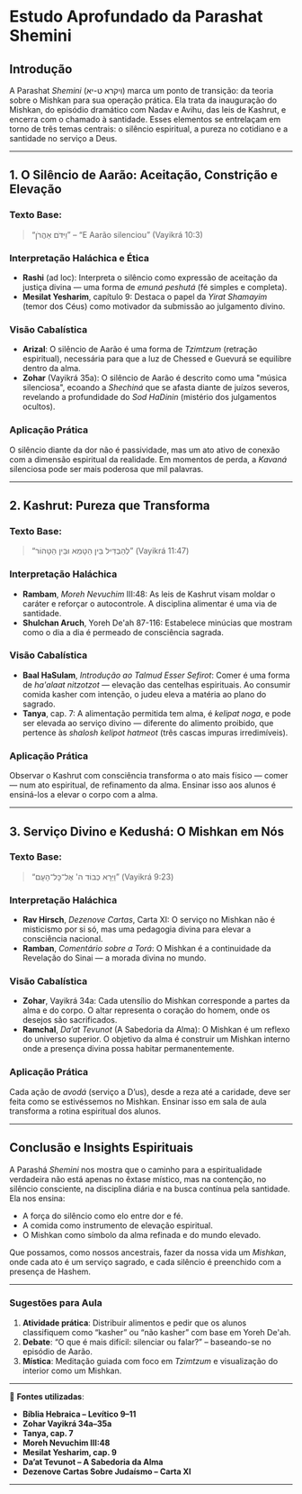 # **Estudo Aprofundado da Parashat Shemini**

## Introdução

A Parashat *Shemini* (ויקרא ט-יא) marca um ponto de transição: da teoria sobre o Mishkan para sua operação prática. Ela trata da inauguração do Mishkan, do episódio dramático com Nadav e Avihu, das leis de Kashrut, e encerra com o chamado à santidade. Esses elementos se entrelaçam em torno de três temas centrais: o silêncio espiritual, a pureza no cotidiano e a santidade no serviço a Deus.

---

## 1. **O Silêncio de Aarão: Aceitação, Constrição e Elevação**

### Texto Base:
> “וַיִּדֹּם אַהֲרֹן” – “E Aarão silenciou” (Vayikrá 10:3)

### Interpretação Haláchica e Ética
- **Rashi** (ad loc): Interpreta o silêncio como expressão de aceitação da justiça divina — uma forma de *emuná peshutá* (fé simples e completa).
- **Mesilat Yesharim**, capítulo 9: Destaca o papel da *Yirat Shamayim* (temor dos Céus) como motivador da submissão ao julgamento divino.

### Visão Cabalística
- **Arizal**: O silêncio de Aarão é uma forma de *Tzimtzum* (retração espiritual), necessária para que a luz de Chessed e Guevurá se equilibre dentro da alma.
- **Zohar** (Vayikrá 35a): O silêncio de Aarão é descrito como uma "música silenciosa", ecoando a *Shechiná* que se afasta diante de juízos severos, revelando a profundidade do *Sod HaDinin* (mistério dos julgamentos ocultos).

### Aplicação Prática
O silêncio diante da dor não é passividade, mas um ato ativo de conexão com a dimensão espiritual da realidade. Em momentos de perda, a *Kavaná* silenciosa pode ser mais poderosa que mil palavras.

---

## 2. **Kashrut: Pureza que Transforma**

### Texto Base:
> “לְהַבְדִּיל בֵּין הַטָּמֵא וּבֵין הַטָּהוֹר” (Vayikrá 11:47)

### Interpretação Haláchica
- **Rambam**, *Moreh Nevuchim* III:48: As leis de Kashrut visam moldar o caráter e reforçar o autocontrole. A disciplina alimentar é uma via de santidade.
- **Shulchan Aruch**, Yoreh De'ah 87-116: Estabelece minúcias que mostram como o dia a dia é permeado de consciência sagrada.

### Visão Cabalística
- **Baal HaSulam**, *Introdução ao Talmud Esser Sefirot*: Comer é uma forma de *ha'alaat nitzotzot* — elevação das centelhas espirituais. Ao consumir comida kasher com intenção, o judeu eleva a matéria ao plano do sagrado.
- **Tanya**, cap. 7: A alimentação permitida tem alma, é *kelipat noga*, e pode ser elevada ao serviço divino — diferente do alimento proibido, que pertence às *shalosh kelipot hatmeot* (três cascas impuras irredimíveis).

### Aplicação Prática
Observar o Kashrut com consciência transforma o ato mais físico — comer — num ato espiritual, de refinamento da alma. Ensinar isso aos alunos é ensiná-los a elevar o corpo com a alma.

---

## 3. **Serviço Divino e Kedushá: O Mishkan em Nós**

### Texto Base:
> “וַיֵּרָא כְבוֹד ה' אֶל־כָּל־הָעָם” (Vayikrá 9:23)

### Interpretação Haláchica
- **Rav Hirsch**, *Dezenove Cartas*, Carta XI: O serviço no Mishkan não é misticismo por si só, mas uma pedagogia divina para elevar a consciência nacional.
- **Ramban**, *Comentário sobre a Torá*: O Mishkan é a continuidade da Revelação do Sinai — a morada divina no mundo.

### Visão Cabalística
- **Zohar**, Vayikrá 34a: Cada utensílio do Mishkan corresponde a partes da alma e do corpo. O altar representa o coração do homem, onde os desejos são sacrificados.
- **Ramchal**, *Da’at Tevunot* (A Sabedoria da Alma): O Mishkan é um reflexo do universo superior. O objetivo da alma é construir um Mishkan interno onde a presença divina possa habitar permanentemente.

### Aplicação Prática
Cada ação de *avodá* (serviço a D’us), desde a reza até a caridade, deve ser feita como se estivéssemos no Mishkan. Ensinar isso em sala de aula transforma a rotina espiritual dos alunos.

---

## Conclusão e Insights Espirituais

A Parashá *Shemini* nos mostra que o caminho para a espiritualidade verdadeira não está apenas no êxtase místico, mas na contenção, no silêncio consciente, na disciplina diária e na busca contínua pela santidade. Ela nos ensina:

- A força do silêncio como elo entre dor e fé.
- A comida como instrumento de elevação espiritual.
- O Mishkan como símbolo da alma refinada e do mundo elevado.

Que possamos, como nossos ancestrais, fazer da nossa vida um *Mishkan*, onde cada ato é um serviço sagrado, e cada silêncio é preenchido com a presença de Hashem.

---

### Sugestões para Aula

1. **Atividade prática**: Distribuir alimentos e pedir que os alunos classifiquem como “kasher” ou “não kasher” com base em Yoreh De'ah.
2. **Debate**: “O que é mais difícil: silenciar ou falar?” – baseando-se no episódio de Aarão.
3. **Mística**: Meditação guiada com foco em *Tzimtzum* e visualização do interior como um Mishkan.

---

📖 **Fontes utilizadas**:
- **Bíblia Hebraica – Levítico 9–11**
- **Zohar Vayikrá 34a–35a**
- **Tanya, cap. 7**
- **Moreh Nevuchim III:48**
- **Mesilat Yesharim, cap. 9**
- **Da’at Tevunot – A Sabedoria da Alma**
- **Dezenove Cartas Sobre Judaísmo – Carta XI**

---

